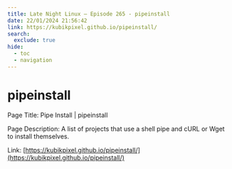 ```yaml
---
title: Late Night Linux – Episode 265 - pipeinstall
date: 22/01/2024 21:56:42
link: https://kubikpixel.github.io/pipeinstall/
search:
  exclude: true
hide:
  - toc
  - navigation
---
```


# pipeinstall

Page Title: Pipe Install | pipeinstall

Page Description: A list of projects that use a shell pipe and cURL or Wget to install themselves. 

Link: [https://kubikpixel.github.io/pipeinstall/](https://kubikpixel.github.io/pipeinstall/)